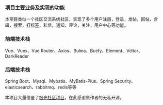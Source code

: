 ### 项目主要业务及实现的功能
本项目类似一个社区交流系统社区，实现了多个用户注册，登录，发帖，回帖，合辑，搜索，打标签，私信，通知，评论，关注，用户中心等功能。

### 前端技术栈
 Vue、Vuex、Vue Router、Axios、Bulma、Buefy、Element、Vditor、DarkReader

### 后端技术栈
 Spring Boot、Mysql、Mybatis、MyBatis-Plus、Spring Security、elasticsearch、rabbitmq、redis等等


本项目大量借鉴了[极光社区项目](https://github.com/haoyu21/aurora)，在此感谢原作者的无私开源。
